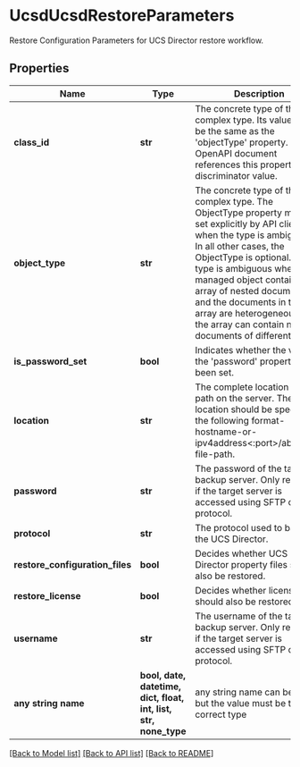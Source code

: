 # UcsdUcsdRestoreParameters

Restore Configuration Parameters for UCS Director restore workflow.
## Properties
Name | Type | Description | Notes
------------ | ------------- | ------------- | -------------
**class_id** | **str** | The concrete type of this complex type. Its value must be the same as the &#39;objectType&#39; property. The OpenAPI document references this property as a discriminator value. | [readonly] 
**object_type** | **str** | The concrete type of this complex type. The ObjectType property must be set explicitly by API clients when the type is ambiguous. In all other cases, the  ObjectType is optional.  The type is ambiguous when a managed object contains an array of nested documents, and the documents in the array are heterogeneous, i.e. the array can contain nested documents of different types. | 
**is_password_set** | **bool** | Indicates whether the value of the &#39;password&#39; property has been set. | [optional] [readonly] 
**location** | **str** | The complete location of the path on the server. The location should be specified in the following format- hostname-or-ipv4address&lt;:port&gt;/absolute-file-path. | [optional] 
**password** | **str** | The password of the target backup server. Only required if the target server is accessed using SFTP or SCP protocol. | [optional] 
**protocol** | **str** | The protocol used to backup the UCS Director. | [optional] 
**restore_configuration_files** | **bool** | Decides whether UCS Director property files should also be restored. | [optional] 
**restore_license** | **bool** | Decides whether license should also be restored. | [optional] 
**username** | **str** | The username of the target backup server. Only required if the target server is accessed using SFTP or SCP protocol. | [optional] 
**any string name** | **bool, date, datetime, dict, float, int, list, str, none_type** | any string name can be used but the value must be the correct type | [optional]

[[Back to Model list]](../README.md#documentation-for-models) [[Back to API list]](../README.md#documentation-for-api-endpoints) [[Back to README]](../README.md)


